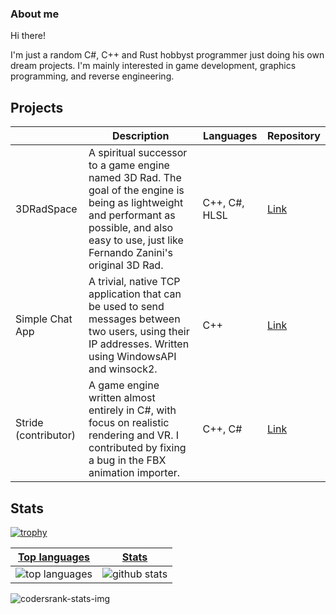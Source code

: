 ### About me

Hi there!

I'm just a random C#, C++ and Rust hobbyst programmer just doing his own dream projects. I'm mainly interested in game development, graphics programming, and reverse engineering.

## Projects

| | Description | Languages |Repository |
|--|--|--|--|
| 3DRadSpace| A spiritual successor to a game engine named 3D Rad. The goal of the engine is being as lightweight and performant as possible, and also easy to use, just like Fernando Zanini's original 3D Rad. | C++, C#, HLSL | [Link](https://github.com/3DRadSpace/3D_Rad_Space) |
| Simple Chat App| A trivial, native TCP application that can be used to send messages between two users, using their IP addresses. Written using WindowsAPI and winsock2. | C++ | [Link](https://github.com/NicusorN5/Simple_Chat_App) |
| Stride (contributor)|A game engine written almost entirely in C#, with focus on realistic rendering and VR. I contributed by fixing a bug in the FBX animation importer. |C++, C#| [Link](https://github.com/stride3d/stride) |



## Stats
[![trophy](https://github-profile-trophy.vercel.app/?username=NicusorN5)](https://github.com/ryo-ma/github-profile-trophy)

 |[Top languages](https://github.com/NicusorN5/github-readme-stats#top-languages-card)|[Stats](https://github.com/NicusorN5/github-readme-stats#github-stats-card)|
|-|-|
|![top languages](https://github-readme-stats.vercel.app/api/top-langs/?username=NicusorN5&layout=compact&langs_count=6)|![github stats](https://github-readme-stats.vercel.app/api?username=NicusorN5&count_private=true&show_icons=true&hide=issues)|

![codersrank-stats-img](https://cr-skills-chart-widget.azurewebsites.net/api/api?username=NicusorN5)

